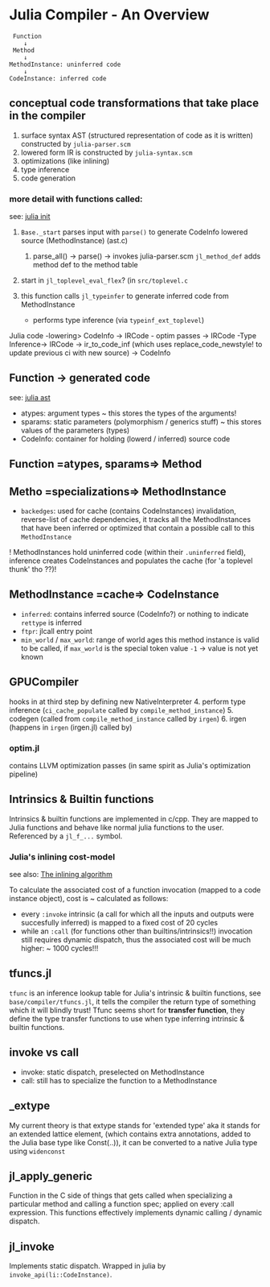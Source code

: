 # Julia Compiler - An Overview

```
 Function
    ↓
 Method
    ↓
MethodInstance: uninferred code
    ↓
CodeInstance: inferred code
```

## conceptual code transformations that take place in the compiler

1. surface syntax AST (structured representation of code as it is written) constructed by `julia-parser.scm`
2. lowered form IR is constructed by `julia-syntax.scm`
3. optimizations (like inlining)
4. type inference
5. code generation

### more detail with functions called:

see: [julia init](https://docs.julialang.org/en/v1/devdocs/init/)
1. `Base._start` parses input with `parse()` to generate CodeInfo lowered source (MethodInstance) (ast.c)
    1. parse_all() -> parse() -> invokes julia-parser.scm
`jl_method_def` adds method def to the method table

2. start in `jl_toplevel_eval_flex`? (in `src/toplevel.c`
3. this function calls `jl_typeinfer` to generate inferred code from MethodInstance
    - performs type inference (via `typeinf_ext_toplevel`)

Julia code -lowering> CodeInfo
-> IRCode - optim passes -> IRCode 
-Type Inference-> IRCode 
-> ir_to_code_inf (which uses replace_code_newstyle! to update previous ci with new source)
-> CodeInfo

## Function -> generated code

see: [julia ast](https://docs.julialang.org/en/v1/devdocs/ast/)

- atypes: argument types ~ this stores the types of the arguments!
- sparams: static parameters (polymorphism / generics stuff) ~ this stores values of the parameters (types)
- CodeInfo: container for holding (lowerd / inferred) source code

## Function =atypes, sparams=> Method 

## Metho =specializations=> MethodInstance

- `backedges`: used for cache (contains CodeInstances) invalidation, reverse-list of cache dependencies, it tracks all the MethodInstances that have been inferred or optimized that contain a possible call to this `MethodInstance`

! MethodInstances hold uninferred code (within their `.uninferred` field), inference creates CodeInstances and populates the cache (for 'a toplevel thunk' tho ??)!

## MethodInstance =cache=> CodeInstance

- `inferred`: contains inferred source (CodeInfo?) or nothing to indicate `rettype` is inferred
- `ftpr`: jlcall entry point
- `min_world` / `max_world`: range of world ages this method instance is valid to be called, if `max_world` is the special token value `-1` -> value is not yet known

## GPUCompiler

hooks in at third step by defining new NativeInterpreter
4. perform type inference (`ci_cache_populate` called by `compile_method_instance`)
5. codegen (called from `compile_method_instance` called by `irgen`)
6. irgen (happens in `irgen` (irgen.jl) called by)

### optim.jl

contains LLVM optimization passes (in same spirit as Julia's optimization pipeline)

## Intrinsics & Builtin functions
Intrinsics & builtin functions are implemented in c/cpp.
They are mapped to Julia functions and behave like normal julia functions to the user.
Referenced by a `jl_f_...` symbol.

### Julia's inlining cost-model
see also: [The inlining algorithm](https://docs.julialang.org/en/v1/devdocs/inference/)

To calculate the associated cost of a function invocation (mapped to a code instance object), cost is ~ calculated as follows:
- every `:invoke` intrinsic (a call for which all the inputs and outputs were succesfully inferred) is mapped to a fixed cost of 20 cycles
- while an `:call` (for functions other than builtins/intrinsics!!) invocation still requires dynamic dispatch, thus the associated cost will be much higher: ~ 1000 cycles!!!

## tfuncs.jl
`tfunc` is an inference lookup table for Julia's intrinsic & builtin functions, see `base/compiler/tfuncs.jl`, it tells the compiler the return type of something which it will blindly trust!
Tfunc seems short for **transfer function**, they define the type transfer functions to use when type inferring intrinsic & builtin functions.

## invoke vs call
- invoke: static dispatch, preselected on MethodInstance
- call: still has to specialize the function to a MethodInstance

## _extype
My current theory is that extype stands for 'extended type' aka it stands for an extended lattice element, (which contains extra annotations, added to the Julia base type like Const(..)), it can be converted to a native Julia type using `widenconst`

## jl_apply_generic
Function in the C side of things that gets called when specializing a particular method and calling a function spec; applied on every :call expression.
This functions effectively implements dynamic calling / dynamic dispatch.

## jl_invoke
Implements static dispatch.
Wrapped in julia by `invoke_api(li::CodeInstance)`.

